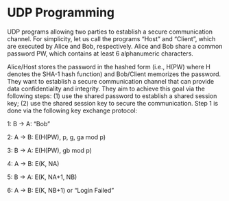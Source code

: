 # UDP Programming
UDP programs allowing two parties to establish a secure communication channel. 
For simplicity, let us call the programs “Host” and “Client”, which are executed by Alice and Bob, respectively.
Alice and Bob share a common password PW, which contains at least 6 alphanumeric characters. 

Alice/Host stores the password in the hashed form (i.e., H(PW) where H denotes the SHA-1 hash function) and Bob/Client memorizes the password. They want to establish a secure communication channel that can provide data confidentiality and integrity. They aim to achieve this goal via the following steps: (1) use the shared password to establish a shared session key; (2) use the shared session key to secure the communication.
Step 1 is done via the following key exchange protocol:

1: B → A: “Bob”

2: A → B: E(H(PW), p, g, ga mod p)

3: B → A: E(H(PW), gb mod p)

4: A → B: E(K, NA)

5: B → A: E(K, NA+1, NB)

6: A → B: E(K, NB+1) or “Login Failed”
